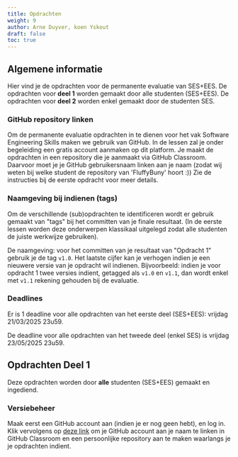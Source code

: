 ```yaml
---
title: Opdrachten
weight: 9
author: Arne Duyver, koen Yskout
draft: false
toc: true
---
```


## Algemene informatie

Hier vind je de opdrachten voor de permanente evaluatie van SES+EES.
De opdrachten voor **deel 1** worden gemaakt door alle studenten (SES+EES).
De opdrachten voor **deel 2** worden enkel gemaakt door de studenten SES.

### GitHub repository linken

Om de permanente evaluatie opdrachten in te dienen voor het vak Software Engineering Skills maken we gebruik van GitHub. In de lessen zal je onder begeleiding een gratis account aanmaken op dit platform. 
Je maakt de opdrachten in een repository die je aanmaakt via GitHub Classroom. Daarvoor moet je je GitHub gebruikersnaam linken aan je naam (zodat wij weten bij welke student de repository van 'FluffyBuny' hoort :)) Zie de instructies bij de eerste opdracht voor meer details.

### Naamgeving bij indienen (tags)
Om de verschillende (sub)opdrachten te identificeren wordt er gebruik gemaakt van "tags" bij het committen van je finale resultaat. (In de eerste lessen worden deze onderwerpen klassikaal uitgelegd zodat alle studenten de juiste werkwijze gebruiken).

De naamgeving: voor het committen van je resultaat van "Opdracht 1" gebruik je de tag `v1.0`. Het laatste cijfer kan je verhogen indien je een nieuwere versie van je opdracht wil indienen. Bijvoorbeeld: indien je voor opdracht 1 twee versies indient, getagged als `v1.0` en `v1.1`, dan wordt enkel met `v1.1` rekening gehouden bij de evaluatie.

### Deadlines

Er is 1 deadline voor alle opdrachten van het eerste deel (SES+EES): vrijdag 21/03/2025 23u59.

De deadline voor alle opdrachten van het tweede deel (enkel SES) is vrijdag 23/05/2025 23u59.

## Opdrachten Deel 1

Deze opdrachten worden door **alle** studenten (SES+EES) gemaakt en ingediend.

### Versiebeheer

Maak eerst een GitHub account aan (indien je er nog geen hebt), en log in.
Klik vervolgens op [deze link](https://classroom.github.com/a/ucHZpfam) om je GitHub account aan je naam te linken in GitHub Classroom en een persoonlijke repository aan te maken waarlangs je je opdrachten indient.

